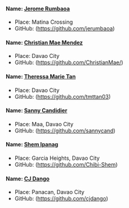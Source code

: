 #### Name: [Jerome Rumbaoa](https://github.com/jerumbaoa)
- Place: Matina Crossing
- GitHub: (https://github.com/jerumbaoa)

#### Name: [Christian Mae Mendez](https://github.com/ChristianMae/)
- Place: Davao City
- GitHub: (https://github.com/ChristianMae/)

#### Name: [Theressa Marie Tan](https://github.com/tmttan03)
- Place: Davao City
- GitHub: (https://github.com/tmttan03)

#### Name: [Sanny Candidier](https://github.com/sannycand)
- Place: Maa, Davao City
- GitHub: (https://github.com/sannycand)

#### Name: [Shem Ipanag](https://github.com/Chibi-Shem)
- Place: Garcia Heights, Davao City
- GitHub: (https://github.com/Chibi-Shem)

#### Name: [CJ Dango](https://github.com/cjdango)
- Place: Panacan, Davao City
- GitHub: (https://github.com/cjdango)
